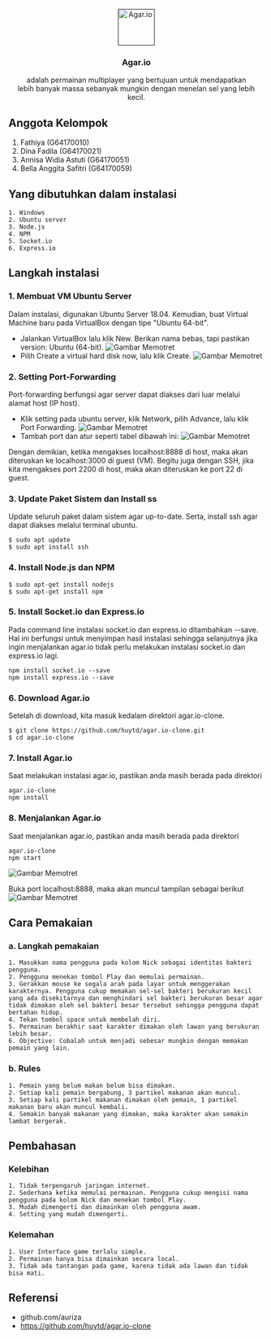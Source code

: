 <p align="center">
  <a href="">
    <img src="https://github.com/dinafadila/komdat/blob/master/agar.io.png" alt="Agar.io" width=72 height=72>
  </a>

  <h3 align="center">Agar.io</h3>

  <p align="center">
    adalah permainan multiplayer yang bertujuan untuk mendapatkan </br>
    lebih banyak massa sebanyak mungkin dengan menelan sel yang lebih kecil.
    <br>
  </p>
</p>

## Anggota Kelompok

1. Fathiya (G64170010)
2. Dina Fadila (G64170021)
3. Annisa Widia Astuti (G64170051)
4. Bella Anggita Safitri (G64170059)

## Yang dibutuhkan dalam instalasi

```text
1. Windows
2. Ubuntu server
3. Node.js
4. NPM
5. Socket.io
6. Express.io
```

## Langkah instalasi

### 1. Membuat VM Ubuntu Server
Dalam instalasi, digunakan Ubuntu Server 18.04. Kemudian, buat Virtual Machine baru pada VirtualBox dengan tipe "Ubuntu 64-bit".
- Jalankan VirtualBox lalu klik New. Berikan nama bebas, tapi pastikan version: Ubuntu (64-bit).
![Gambar Memotret](https://github.com/dinafadila/komdat/blob/master/1.png)
- Pilih Create a virtual hard disk now, lalu klik Create.
![Gambar Memotret](https://github.com/dinafadila/komdat/blob/master/2%20(2).png)

### 2. Setting Port-Forwarding
Port-forwarding berfungsi agar server dapat diakses dari luar melalui alamat host (IP host).
- Klik setting pada ubuntu server, klik Network, pilih Advance, lalu klik Port Forwarding.
![Gambar Memotret](https://github.com/dinafadila/komdat/blob/master/3.png)
- Tambah port dan atur seperti tabel dibawah ini:
![Gambar Memotret](https://github.com/dinafadila/komdat/blob/master/4.png)

Dengan demikian, ketika mengakses localhost:8888 di host, maka akan diteruskan ke localhost:3000 di guest (VM). Begitu juga dengan SSH, jika kita mengakses port 2200 di host, maka akan diteruskan ke port 22 di guest.

### 3. Update Paket Sistem dan Install ss
Update seluruh paket dalam sistem agar up-to-date. Serta, install ssh agar dapat diakses melalui terminal ubuntu.
```text
$ sudo apt update
$ sudo apt install ssh
```

### 4. Install Node.js dan NPM
```text
$ sudo apt-get install nodejs
$ sudo apt-get install npm
```

### 5. Install Socket.io dan Express.io
Pada command line instalasi socket.io dan express.io ditambahkan --save. Hal ini berfungsi untuk menyimpan hasil instalasi sehingga selanjutnya jika ingin menjalankan agar.io tidak perlu melakukan instalasi socket.io dan express.io lagi.
```text
npm install socket.io --save
npm install express.io --save
```

### 6. Download Agar.io
Setelah di download, kita masuk kedalam direktori agar.io-clone.
```text
$ git clone https://github.com/huytd/agar.io-clone.git
$ cd agar.io-clone
```

### 7. Install Agar.io
Saat melakukan instalasi agar.io, pastikan anda masih berada pada direktori 
```text
agar.io-clone
npm install
```

### 8. Menjalankan Agar.io
Saat menjalankan agar.io, pastikan anda masih berada pada direktori 
```text
agar.io-clone
npm start
```
![Gambar Memotret](https://github.com/dinafadila/komdat/blob/master/5.png)

Buka port localhost:8888, maka akan muncul tampilan sebagai berikut
![Gambar Memotret](https://github.com/dinafadila/komdat/blob/master/6.png)

## Cara Pemakaian
### a. Langkah pemakaian
```text
1. Masukkan nama pengguna pada kolom Nick sebagai identitas bakteri pengguna.
2. Pengguna menekan tombol Play dan memulai permainan.
3. Gerakkan mouse ke segala arah pada layar untuk menggerakan karakternya. Pengguna cukup memakan sel-sel bakteri berukuran kecil yang ada disekitarnya dan menghindari sel bakteri berukuran besar agar tidak dimakan oleh sel bakteri besar tersebut sehingga pengguna dapat bertahan hidup.
4. Tekan tombol space untuk membelah diri.
5. Permainan berakhir saat karakter dimakan oleh lawan yang berukuran lebih besar.
6. Objective: Cobalah untuk menjadi sebesar mungkin dengan memakan pemain yang lain.
```

### b. Rules
```text
1. Pemain yang belum makan belum bisa dimakan.
2. Setiap kali pemain bergabung, 3 partikel makanan akan muncul.
3. Setiap kali partikel makanan dimakan oleh pemain, 1 partikel makanan baru akan muncul kembali.
4. Semakin banyak makanan yang dimakan, maka karakter akan semakin lambat bergerak.
```

## Pembahasan
### Kelebihan
```text
1. Tidak terpengaruh jaringan internet.
2. Sederhana ketika memulai permainan. Pengguna cukup mengisi nama pengguna pada kolom Nick dan menekan tombol Play.
3. Mudah dimengerti dan dimainkan oleh pengguna awam.
4. Setting yang mudah dimengerti.
```

### Kelemahan
```text
1. User Interface game terlalu simple.
2. Permainan hanya bisa dimainkan secara local.
3. Tidak ada tantangan pada game, karena tidak ada lawan dan tidak bisa mati.
```

## Referensi
- github.com/auriza
- https://github.com/huytd/agar.io-clone
